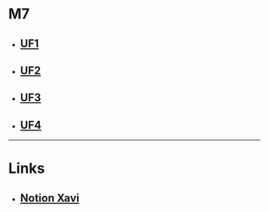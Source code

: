# M7
- ## [UF1]()
- ## [UF2]()
- ## [UF3]()
- ## [UF4]()
***
# Links
- ## [Notion Xavi](https://xavi-molina.notion.site/Serveis-de-Xarxa-254d79178a364d35ac8f5a36d9bae090)